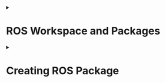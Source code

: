<!-- http://wiki.ros.org/ROS/Tutorials/NavigatingTheFilesystem<br>
http://wiki.ros.org/ROS/Tutorials/CreatingPackage<br>
http://wiki.ros.org/ROS/Tutorials/BuildingPackages<br> -->

<details>
  <summary><h1>ROS Workspace and Packages</h1></summary>
 ​	A workspace is a set of directories (or folders) where you store related pieces of ROS code. The official name for workspaces in ROS is catkin workspaces.

​	Consider a simple drone project like the ones you have done in AeroNav Event. In that event we have provided you a basic PID controller and you have written program to follow a path and count the number of boxes along the way. So, basically there were 3 parts 
  1. Drone Controller
  2. Following the path
  3. Count boxes using camera 

​	All the 3 parts were programmed in a controller.py file which made the code a huge mess. In ROS we can use separate code files of a single part (Ex: drone controller) kept in separate folders called **packages**. Example: there is a famous open source package called PX4 which is used to control drone in ROS. So handling code files in ROS is simple and easier.

  <h3>File Structure of Workspace</h3>
  
   ```bash
    .
└── ros_ws
    └── src
        ├── Package1
        ├── Package2
        └── Package3
  ```
  
  <h3>Creating a Workspace</h3>
  
   ```bash
   mkdir -p ~/catkin_ws/src
   cd ~/catkin_ws/
  ```

</details>

<details>
  <summary><h1>Creating ROS Package</h1></summary>
  
    ```bash
      catkin_create_pkg path_follower rospy roscpp PX4
    ```
  
  The above command is used to create package in ROS
  The command contains 3 parts 
  1. catkin_create_pkg which indicates your creating package
  2. path_follower package name (The folder name in which you keep your code files)
  3. rospy roscpp PX4 : These are dependecies for the package 
  For example if you need to create a package for path following you need a controller. You can use the open source PX4 controller. Hence in the code which u write u need to use the PX4 functions to control drone So, PX4 is depedency for your package. 
  roscpp is the package which you need to keep as dependency when your coding in C++
  rospy is the package which you need to keep as dependency when your coding in python
  
</details>
